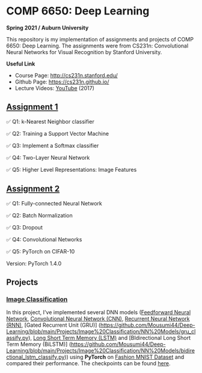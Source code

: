 # COMP 6650: Deep Learning
**Spring 2021 / Auburn University**

This repository is my implementation of assignments and projects of COMP 6650: Deep Learning. The assignments were from CS231n: Convolutional Neural Networks for Visual Recognition by Stanford University.

**Useful Link**
- Course Page: http://cs231n.stanford.edu/
- Github Page: https://cs231n.github.io/
- Lecture Videos: [YouTube](https://www.youtube.com/playlist?list=PL3FW7Lu3i5JvHM8ljYj-zLfQRF3EO8sYv) (2017)

## [Assignment 1](https://cs231n.github.io/assignments2019/assignment1/)
✅ Q1: k-Nearest Neighbor classifier

✅ Q2: Training a Support Vector Machine

✅ Q3: Implement a Softmax classifier

✅ Q4: Two-Layer Neural Network

✅ Q5: Higher Level Representations: Image Features

## [Assignment 2](https://cs231n.github.io/assignments2019/assignment2/)

✅ Q1: Fully-connected Neural Network

✅ Q2: Batch Normalization

✅ Q3: Dropout

✅ Q4: Convolutional Networks

✅ Q5: PyTorch on CIFAR-10

Version: PyTorch 1.4.0

## Projects
### [Image Classification](https://github.com/Mousumi44/Deep-Learning/tree/main/Projects/Image%20Classification)

In this project, I've implemented several DNN models ([Feedforward Neural Network](https://github.com/Mousumi44/Deep-Learning/blob/main/Projects/Image%20Classification/NN%20Models/feedforward_classify.py), [Convolutional Neural Network (CNN)](https://github.com/Mousumi44/Deep-Learning/blob/main/Projects/Image%20Classification/NN%20Models/cnn_classify.py), [Recurrent Neural Network (RNN)](https://github.com/Mousumi44/Deep-Learning/blob/main/Projects/Image%20Classification/NN%20Models/rnn_classify.py), [Gated Recurrent Unit (GRU)] (https://github.com/Mousumi44/Deep-Learning/blob/main/Projects/Image%20Classification/NN%20Models/gru_classify.py), [Long Short Term Memory (LSTM)](https://github.com/Mousumi44/Deep-Learning/blob/main/Projects/Image%20Classification/NN%20Models/lstm_classify.py) and [BIdirectional Long Short Term Memory (BiLSTM)] (https://github.com/Mousumi44/Deep-Learning/blob/main/Projects/Image%20Classification/NN%20Models/bidirectional_lstm_classify.py)) using **PyTorch** on [Fashion MNIST Dataset](https://pytorch.org/vision/stable/datasets.html) and compared their performance. The checkpoints can be found [here](https://github.com/Mousumi44/Deep-Learning/tree/main/Projects/Image%20Classification/Checkpoints).

